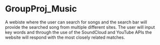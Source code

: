 # GroupProj_Music
A webiste where the user can search for songs and the search bar will provide the searched song from multiple different sites. The user will input key words and through the use of the SoundCloud and YouTube APIs the website will respond with the most closely related matches.